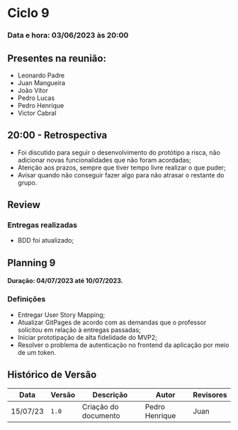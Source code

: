 # Ciclo 9

### Data e hora: 03/06/2023 às 20:00

## Presentes na reunião:

- Leonardo Padre
- Juan Mangueira
- João Vítor
- Pedro Lucas
- Pedro Henrique
- Victor Cabral

## 20:00 - Retrospectiva
- Foi discutido para seguir o desenvolvimento do protótipo a risca, não adicionar novas funcionalidades que não foram acordadas;
- Atenção aos prazos, sempre que tiver tempo livre realizar o que puder;
- Avisar quando não conseguir fazer algo para não atrasar o restante do grupo.

## Review

### Entregas realizadas

* BDD foi atualizado;

## Planning 9

#### Duração: 04/07/2023 até 10/07/2023.

### Definições

* Entregar User Story Mapping;
* Atualizar GitPages de acordo com as demandas que o professor solicitou em relação à entregas passadas;
* Iniciar prototipação de alta fidelidade do MVP2;
* Resolver o problema de autenticação no frontend da aplicação por meio de um token.

## Histórico de Versão

Data | Versão | Descrição | Autor | Revisores
---- | ------ | --------- | ----- | ---------
15/07/23 | `1.0` | Criação do documento | Pedro Henrique | Juan